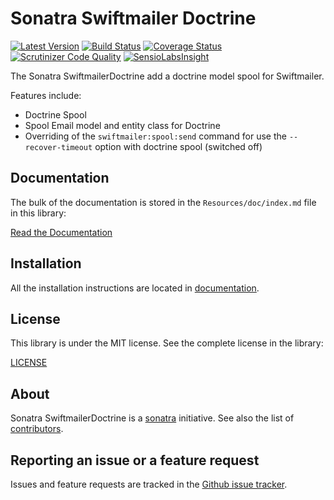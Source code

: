 Sonatra Swiftmailer Doctrine
============================

[![Latest Version](https://img.shields.io/packagist/v/sonatra/swiftmailer-doctrine.svg)](https://packagist.org/packages/sonatra/swiftmailer-doctrine)
[![Build Status](https://img.shields.io/travis/sonatra/sonatra-swiftmailer-doctrine/master.svg)](https://travis-ci.org/sonatra/sonatra-swiftmailer-doctrine)
[![Coverage Status](https://img.shields.io/coveralls/sonatra/sonatra-swiftmailer-doctrine/master.svg)](https://coveralls.io/r/sonatra/sonatra-swiftmailer-doctrine?branch=master)
[![Scrutinizer Code Quality](https://img.shields.io/scrutinizer/g/sonatra/sonatra-swiftmailer-doctrine/master.svg)](https://scrutinizer-ci.com/g/sonatra/sonatra-swiftmailer-doctrine?branch=master)
[![SensioLabsInsight](https://img.shields.io/sensiolabs/i/b8245d61-c1fd-4d13-94d9-47b854cfc384.svg)](https://insight.sensiolabs.com/projects/b8245d61-c1fd-4d13-94d9-47b854cfc384)

The Sonatra SwiftmailerDoctrine add a doctrine model spool for Swiftmailer.

Features include:

- Doctrine Spool
- Spool Email model and entity class for Doctrine
- Overriding of the `swiftmailer:spool:send` command for use the `--recover-timeout` option with doctrine spool (switched off)

Documentation
-------------

The bulk of the documentation is stored in the `Resources/doc/index.md`
file in this library:

[Read the Documentation](Resources/doc/index.md)

Installation
------------

All the installation instructions are located in [documentation](Resources/doc/index.md).

License
-------

This library is under the MIT license. See the complete license in the library:

[LICENSE](LICENSE)

About
-----

Sonatra SwiftmailerDoctrine is a [sonatra](https://github.com/sonatra) initiative.
See also the list of [contributors](https://github.com/sonatra/sonatra-swiftmailer-doctrine/graphs/contributors).

Reporting an issue or a feature request
---------------------------------------

Issues and feature requests are tracked in the [Github issue tracker](https://github.com/sonatra/sonatra-swiftmailer-doctrine/issues).
